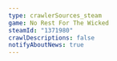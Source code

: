 ```yaml
---
type: crawlerSources_steam
game: No Rest For The Wicked
steamId: "1371980"
crawlDescriptions: false
notifyAboutNews: true
---
```

